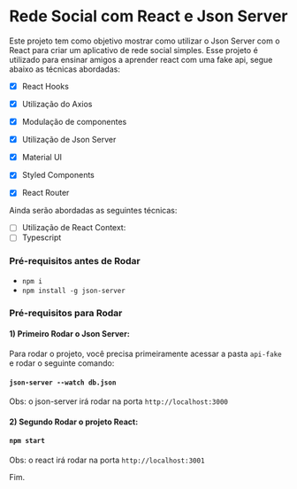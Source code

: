 # Rede Social com React e Json Server

Este projeto tem como objetivo mostrar como utilizar o Json Server com o React para criar um aplicativo de rede social simples.
Esse projeto é utilizado para ensinar amigos a aprender react com uma fake api, segue abaixo as técnicas abordadas:

- [x] React Hooks
- [x] Utilização do Axios
- [x] Modulação de componentes
- [x] Utilização de Json Server
- [x] Material UI
- [x] Styled Components
- [x] React Router


Ainda serão abordadas as seguintes técnicas:

- [ ] Utilização de React Context:
- [ ] Typescript

### Pré-requisitos antes de Rodar

* `npm i`
* `npm install -g json-server`


### Pré-requisitos para Rodar

#### 1) Primeiro Rodar o Json Server:

Para rodar o projeto, você precisa primeiramente acessar a pasta `api-fake`
e rodar o seguinte comando: 
#### `json-server --watch db.json`

Obs: o json-server irá rodar na porta `http://localhost:3000`


#### 2) Segundo Rodar o projeto React:

#### `npm start`

Obs: o react irá rodar na porta `http://localhost:3001`

Fim.

